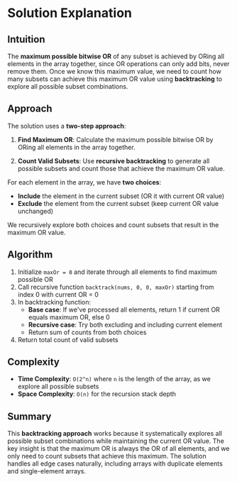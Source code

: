 
# Solution Explanation

## Intuition
The **maximum possible bitwise OR** of any subset is achieved by ORing all elements in the array together, since OR operations can only add bits, never remove them. Once we know this maximum value, we need to count how many subsets can achieve this maximum OR value using **backtracking** to explore all possible subset combinations.

## Approach
The solution uses a **two-step approach**:

1. **Find Maximum OR**: Calculate the maximum possible bitwise OR by ORing all elements in the array together.

2. **Count Valid Subsets**: Use **recursive backtracking** to generate all possible subsets and count those that achieve the maximum OR value.

For each element in the array, we have **two choices**:
- **Include** the element in the current subset (OR it with current OR value)
- **Exclude** the element from the current subset (keep current OR value unchanged)

We recursively explore both choices and count subsets that result in the maximum OR value.

## Algorithm
1. Initialize `maxOr = 0` and iterate through all elements to find maximum possible OR
2. Call recursive function `backtrack(nums, 0, 0, maxOr)` starting from index 0 with current OR = 0
3. In backtracking function:
   - **Base case**: If we've processed all elements, return 1 if current OR equals maximum OR, else 0
   - **Recursive case**: Try both excluding and including current element
   - Return sum of counts from both choices
4. Return total count of valid subsets

## Complexity
- **Time Complexity**: `O(2^n)` where `n` is the length of the array, as we explore all possible subsets
- **Space Complexity**: `O(n)` for the recursion stack depth

## Summary
This **backtracking approach** works because it systematically explores all possible subset combinations while maintaining the current OR value. The key insight is that the maximum OR is always the OR of all elements, and we only need to count subsets that achieve this maximum. The solution handles all edge cases naturally, including arrays with duplicate elements and single-element arrays.

